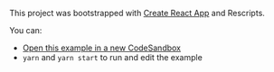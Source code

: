 This project was bootstrapped with [Create React App](https://github.com/facebook/create-react-app) and Rescripts.


You can:

- [Open this example in a new CodeSandbox](https://codesandbox.io/s/github/gargroh/react-table-plugins/tree/master/examples/cell-range-selection)
- `yarn` and `yarn start` to run and edit the example
